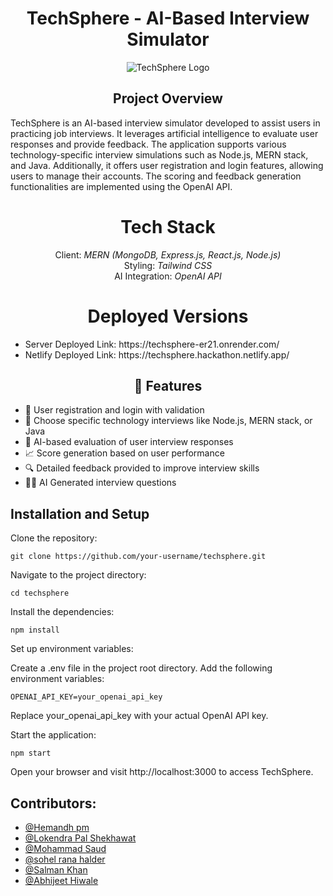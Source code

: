 <h1 align="center">TechSphere - AI-Based Interview Simulator</h1>
<p align="center">
    <img src="https://github.com/Abhii-07/Abhii-07.github.io/assets/97459166/6a3eebbe-77a5-41af-b5c9-d4c08a19ec04" alt="TechSphere Logo">
</p>
<h2 align="center">Project Overview</h2>
TechSphere is an AI-based interview simulator developed to assist users in practicing job interviews. It leverages artificial intelligence to evaluate user responses and provide feedback. The application supports various technology-specific interview simulations such as Node.js, MERN stack, and Java. Additionally, it offers user registration and login features, allowing users to manage their accounts. The scoring and feedback generation functionalities are implemented using the OpenAI API.
<h1 align="center">Tech Stack</h1>
<p align="center">
    Client: <i>MERN (MongoDB, Express.js, React.js, Node.js)</i><br>
    Styling: <i>Tailwind CSS</i><br>
    AI Integration: <i>OpenAI API</i>
</p>

<h1 align="center">Deployed Versions</h1>
<p align="center">
    <ul>
  <li>Server Deployed Link: https://techsphere-er21.onrender.com/</li>
  <li> Netlify Deployed Link: https://techsphere.hackathon.netlify.app/</li>
</ul>
   
</p>
<h2 align="center">🚀 Features</h2>

<ul>
  <li>🔐 User registration and login with validation</li>
  <li>📝 Choose specific technology interviews like Node.js, MERN stack, or Java</li>
  <li>🎯 AI-based evaluation of user interview responses</li>
  <li>📈 Score generation based on user performance</li>
  <li>🔍 Detailed feedback provided to improve interview skills</li>
  <li>👨‍💼 AI Generated interview questions</li>
</ul>


## Installation and Setup
Clone the repository:

```
git clone https://github.com/your-username/techsphere.git
```

Navigate to the project directory:

```
cd techsphere
```

Install the dependencies:

```
npm install
```

Set up environment variables:

Create a .env file in the project root directory.
Add the following environment variables:

```
OPENAI_API_KEY=your_openai_api_key
```
Replace your_openai_api_key with your actual OpenAI API key.

Start the application:

```
npm start
```

Open your browser and visit http://localhost:3000 to access TechSphere.


## Contributors:

* [@Hemandh pm](https://github.com/Hemandh7)
* [@Lokendra Pal Shekhawat](https://github.com/lokendra0905)
* [@Mohammad Saud	](https://github.com/mohammadsaud-0110)
* [@sohel rana halder]()
* [@Salman Khan]()
* [@Abhijeet Hiwale](https://github.com/Abhii-07)

